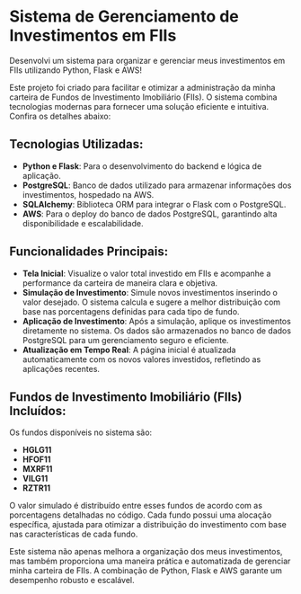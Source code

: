 # Sistema de Gerenciamento de Investimentos em FIIs

Desenvolvi um sistema para organizar e gerenciar meus investimentos em FIIs utilizando Python, Flask e AWS!

Este projeto foi criado para facilitar e otimizar a administração da minha carteira de Fundos de Investimento Imobiliário (FIIs). O sistema combina tecnologias modernas para fornecer uma solução eficiente e intuitiva. Confira os detalhes abaixo:

## Tecnologias Utilizadas:
- **Python e Flask**: Para o desenvolvimento do backend e lógica de aplicação.
- **PostgreSQL**: Banco de dados utilizado para armazenar informações dos investimentos, hospedado na AWS.
- **SQLAlchemy**: Biblioteca ORM para integrar o Flask com o PostgreSQL.
- **AWS**: Para o deploy do banco de dados PostgreSQL, garantindo alta disponibilidade e escalabilidade.

## Funcionalidades Principais:
- **Tela Inicial**: Visualize o valor total investido em FIIs e acompanhe a performance da carteira de maneira clara e objetiva.
- **Simulação de Investimento**: Simule novos investimentos inserindo o valor desejado. O sistema calcula e sugere a melhor distribuição com base nas porcentagens definidas para cada tipo de fundo.
- **Aplicação de Investimento**: Após a simulação, aplique os investimentos diretamente no sistema. Os dados são armazenados no banco de dados PostgreSQL para um gerenciamento seguro e eficiente.
- **Atualização em Tempo Real**: A página inicial é atualizada automaticamente com os novos valores investidos, refletindo as aplicações recentes.

## Fundos de Investimento Imobiliário (FIIs) Incluídos:
Os fundos disponíveis no sistema são:
- **HGLG11**
- **HFOF11**
- **MXRF11**
- **VILG11**
- **RZTR11**

O valor simulado é distribuído entre esses fundos de acordo com as porcentagens detalhadas no código. Cada fundo possui uma alocação específica, ajustada para otimizar a distribuição do investimento com base nas características de cada fundo.

Este sistema não apenas melhora a organização dos meus investimentos, mas também proporciona uma maneira prática e automatizada de gerenciar minha carteira de FIIs. A combinação de Python, Flask e AWS garante um desempenho robusto e escalável.

